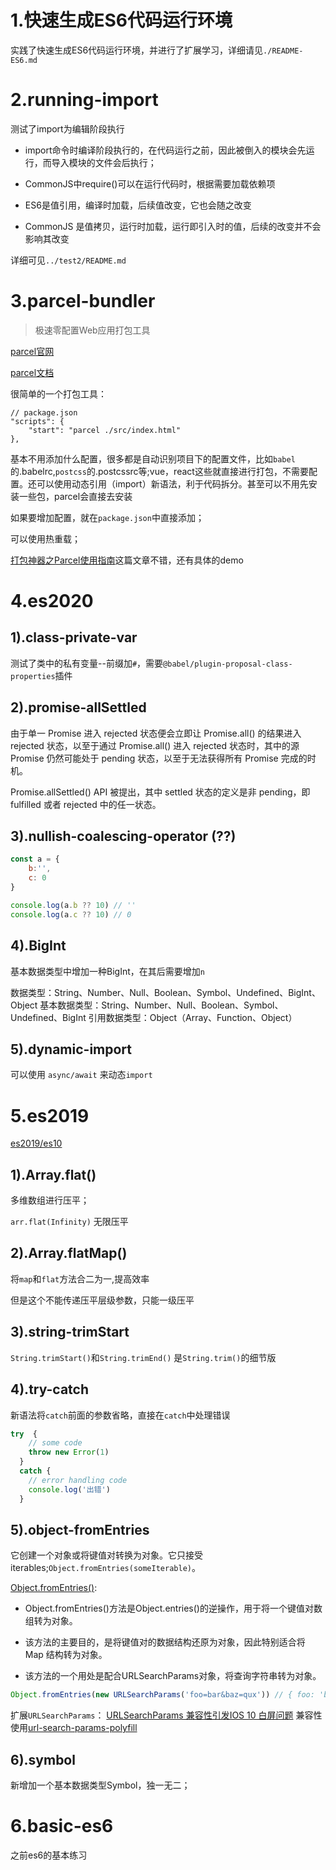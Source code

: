 # 1.快速生成ES6代码运行环境
实践了快速生成ES6代码运行环境，并进行了扩展学习，详细请见`./README-ES6.md`

# 2.running-import

测试了import为编辑阶段执行

* import命令时编译阶段执行的，在代码运行之前，因此被倒入的模块会先运行，而导入模块的文件会后执行；
* CommonJS中require()可以在运行代码时，根据需要加载依赖项


* ES6是值引用，编译时加载，后续值改变，它也会随之改变
* CommonJS 是值拷贝，运行时加载，运行即引入时的值，后续的改变并不会影响其改变

详细可见`../test2/README.md`

# 3.parcel-bundler

> 极速零配置Web应用打包工具

[parcel官网](https://parceljs.org/)

[parcel文档](https://parceljs.org/getting_started.html)

很简单的一个打包工具：

```
// package.json
"scripts": {
    "start": "parcel ./src/index.html"
},
```
基本不用添加什么配置，很多都是自动识别项目下的配置文件，比如`babel`的.babelrc,`postcss`的.postcssrc等;vue，react这些就直接进行打包，不需要配置。还可以使用动态引用（import）新语法，利于代码拆分。甚至可以不用先安装一些包，parcel会直接去安装

如果要增加配置，就在`package.json`中直接添加；

可以使用热重载；


[打包神器之Parcel使用指南](https://www.jianshu.com/p/42f98e04312f)这篇文章不错，还有具体的demo


# 4.es2020

## 1).class-private-var

测试了类中的私有变量--前缀加`#`，需要`@babel/plugin-proposal-class-properties`插件

## 2).promise-allSettled

由于单一 Promise 进入 rejected 状态便会立即让 Promise.all() 的结果进入 rejected 状态，以至于通过 Promise.all() 进入 rejected 状态时，其中的源 Promise 仍然可能处于 pending 状态，以至于无法获得所有 Promise 完成的时机。

 Promise.allSettled() API 被提出，其中 settled 状态的定义是非 pending，即 fulfilled 或者 rejected 中的任一状态。

## 3).nullish-coalescing-operator (??)

```js
const a = {
    b:'',
    c: 0
}

console.log(a.b ?? 10) // ''
console.log(a.c ?? 10) // 0
```
## 4).BigInt

基本数据类型中增加一种BigInt，在其后需要增加`n`

数据类型：String、Number、Null、Boolean、Symbol、Undefined、BigInt、Object
基本数据类型：String、Number、Null、Boolean、Symbol、Undefined、BigInt
引用数据类型：Object（Array、Function、Object）

## 5).dynamic-import

可以使用 `async/await` 来动态`import`




# 5.es2019

[es2019/es10](https://alligator.io/js/es2019/)

## 1).Array.flat()

多维数组进行压平；

`arr.flat(Infinity)` 无限压平

## 2).Array.flatMap()

将`map`和`flat`方法合二为一,提高效率

但是这个不能传递压平层级参数，只能一级压平

## 3).string-trimStart

`String.trimStart()`和`String.trimEnd()` 是`String.trim()`的细节版

## 4).try-catch

新语法将`catch`前面的参数省略，直接在`catch`中处理错误

```js
try  {
    // some code
    throw new Error(1)
  }
  catch {
    // error handling code
    console.log('出错')
  }
```

## 5).object-fromEntries

它创建一个对象或将键值对转换为对象。它只接受iterables;`Object.fromEntries(someIterable)`。


[Object.fromEntries()](https://www.cnblogs.com/sunshineForFuture/p/10432223.html):

* Object.fromEntries()方法是Object.entries()的逆操作，用于将一个键值对数组转为对象。

* 该方法的主要目的，是将键值对的数据结构还原为对象，因此特别适合将 Map 结构转为对象。

* 该方法的一个用处是配合URLSearchParams对象，将查询字符串转为对象。


```js
Object.fromEntries(new URLSearchParams('foo=bar&baz=qux')) // { foo: 'bar', baz: 'qux' }
```

扩展`URLSearchParams`：
[URLSearchParams 兼容性引发IOS 10 白屏问题](https://blog.csdn.net/u010644262/article/details/104015018)
兼容性使用[url-search-params-polyfill](https://www.npmjs.com/package/url-search-params-polyfill)


## 6).symbol

新增加一个基本数据类型Symbol，独一无二；


# 6.basic-es6

之前es6的基本练习
